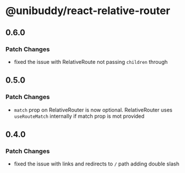 # @unibuddy/react-relative-router

## 0.6.0

### Patch Changes

- fixed the issue with RelativeRoute not passing `children` through

## 0.5.0

### Patch Changes

- `match` prop on RelativeRouter is now optional. RelativeRouter uses `useRouteMatch` internally if match prop is mot provided

## 0.4.0

### Patch Changes

- fixed the issue with links and redirects to `/` path adding double slash
